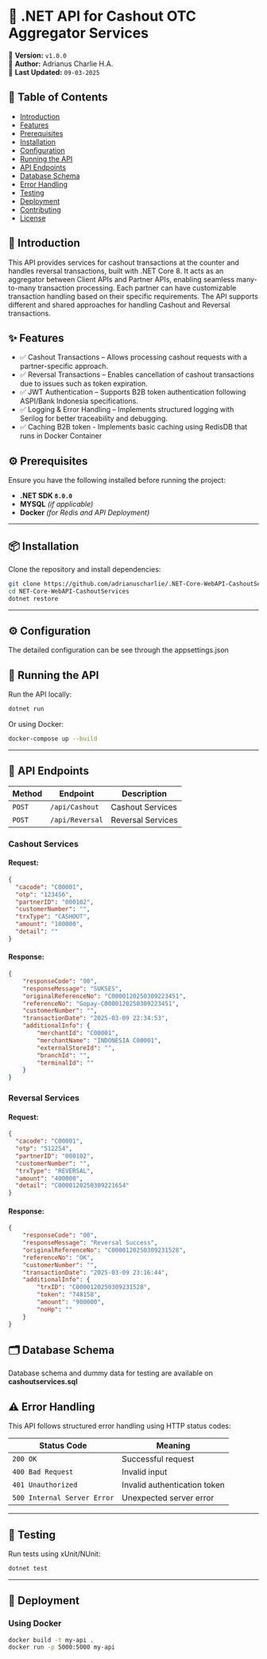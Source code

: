 # **🚀 .NET API for Cashout OTC Aggregator Services**  

📌 **Version:** `v1.0.0`  
📌 **Author:** Adrianus Charlie H.A.  
📌 **Last Updated:** `09-03-2025`  

## **📖 Table of Contents**  
- [Introduction](#introduction)  
- [Features](#features)  
- [Prerequisites](#prerequisites)  
- [Installation](#installation)  
- [Configuration](#configuration)  
- [Running the API](#running-the-api)  
- [API Endpoints](#api-endpoints)  
- [Database Schema](#database-schema)  
- [Error Handling](#error-handling)  
- [Testing](#testing)  
- [Deployment](#deployment)  
- [Contributing](#contributing)  
- [License](#license)  


## **📌 Introduction**  
This API provides services for cashout transactions at the counter and handles reversal transactions, built with .NET Core 8. It acts as an aggregator between Client APIs and Partner APIs, enabling seamless many-to-many transaction processing. Each partner can have customizable transaction handling based on their specific requirements. The API supports different and shared approaches for handling Cashout and Reversal transactions.


## ✨ Features
- ✅ Cashout Transactions – Allows processing cashout requests with a partner-specific approach.
- ✅ Reversal Transactions – Enables cancellation of cashout transactions due to issues such as token expiration.
- ✅ JWT Authentication – Supports B2B token authentication following ASPI/Bank Indonesia specifications.
- ✅ Logging & Error Handling – Implements structured logging with Serilog for better traceability and debugging.
- ✅ Caching B2B token - Implements basic caching using RedisDB that runs in Docker Container


## **⚙️ Prerequisites**  
Ensure you have the following installed before running the project:  
- **.NET SDK `8.0.0`** 
- **MYSQL** *(if applicable)*  
- **Docker** *(for Redis and API Deployment)*  

---

## **📦 Installation**  
Clone the repository and install dependencies:  
```sh
git clone https://github.com/adrianuscharlie/.NET-Core-WebAPI-CashoutServices.git
cd NET-Core-WebAPI-CashoutServices
dotnet restore
```

---

## **⚙️ Configuration**  
The detailed configuration can be see through the appsettings.json



## **🚀 Running the API**  
Run the API locally:  
```sh
dotnet run
```
Or using Docker:  
```sh
docker-compose up --build
```

---

## **📌 API Endpoints**  
| Method | Endpoint | Description 
|--------|---------|-------------
| `POST` | `/api/Cashout` | Cashout Services 
| `POST` | `/api/Reversal` | Reversal Services


### Cashout Services
#### Request:
```json
{
  "cacode": "C00001",
  "otp": "123456",
  "partnerID": "000102",
  "customerNumber": "",
  "trxType": "CASHOUT",
  "amount": "100000",
  "detail": ""
}
```
#### Response:
```json
{
    "responseCode": "00",
    "responseMessage": "SUKSES",
    "originalReferenceNo": "C0000120250309223451",
    "referenceNo": "Gopay-C0000120250309223451",
    "customerNumber": "",
    "transactionDate": "2025-03-09 22:34:53",
    "additionalInfo": {
        "merchantId": "C00001",
        "merchantName": "INDONESIA C00001",
        "externalStoreId": "",
        "branchId": "",
        "terminalId": ""
    }
}
```

### Reversal Services
#### Request:
```json
{
  "cacode": "C00001",
  "otp": "512254",
  "partnerID": "000102",
  "customerNumber": "",
  "trxType": "REVERSAL",
  "amount": "400000",
  "detail": "C0000120250309221654"
}
```
#### Response:
```json
{
    "responseCode": "00",
    "responseMessage": "Reversal Success",
    "originalReferenceNo": "C0000120250309231528",
    "referenceNo": "OK",
    "customerNumber": "",
    "transactionDate": "2025-03-09 23:16:44",
    "additionalInfo": {
        "trxID": "C0000120250309231528",
        "token": "748158",
        "amount": "900000",
        "noHp": ""
    }
}
```


## **🗂 Database Schema**  
Database schema and dummy data for testing are available on **cashoutservices.sql**


## **⚠️ Error Handling**  
This API follows structured error handling using HTTP status codes:  

| Status Code | Meaning |
|------------|---------|
| `200 OK` | Successful request |
| `400 Bad Request` | Invalid input |
| `401 Unauthorized` | Invalid authentication token |
| `500 Internal Server Error` | Unexpected server error |

---

## **🧪 Testing**  
Run tests using xUnit/NUnit:  
```sh
dotnet test
```

---

## **🚀 Deployment**  
### **Using Docker**  
```sh
docker build -t my-api .
docker run -p 5000:5000 my-api
```
